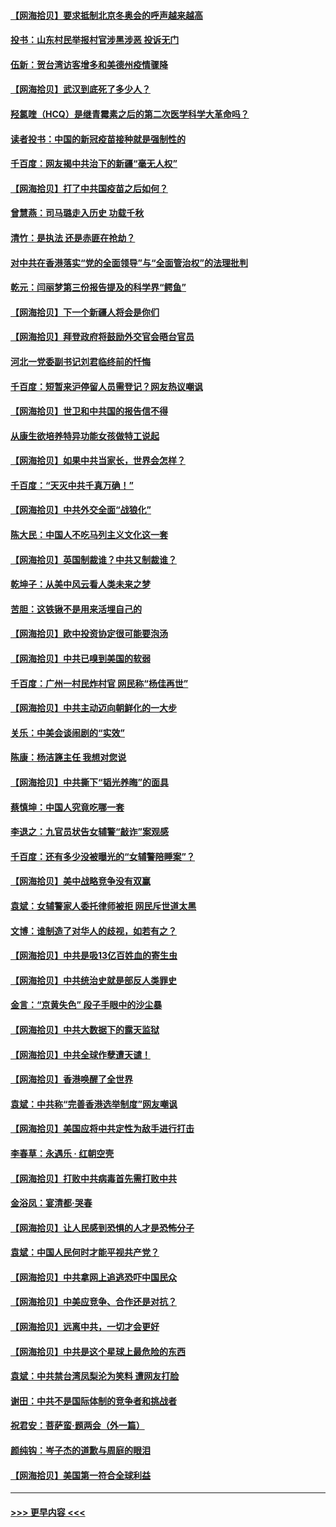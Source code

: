 #### [【网海拾贝】要求抵制北京冬奥会的呼声越来越高](../pages/nsc993/n12868962.md?t=04100402) 
#### [投书：山东村民举报村官涉黑涉恶 投诉无门](../pages/nsc993/n12869726.md?t=04100402) 
#### [伍新：贺台湾访客增多和美德州疫情骤降](../pages/nsc993/n12865651.md?t=04100402) 
#### [【网海拾贝】武汉到底死了多少人？](../pages/nsc993/n12863707.md?t=04100402) 
#### [羟氯喹（HCQ）是继青霉素之后的第二次医学科学大革命吗？](../pages/nsc993/n12638564.md?t=04100402) 
#### [读者投书：中国的新冠疫苗接种就是强制性的](../pages/nsc993/n12859932.md?t=04100402) 
#### [千百度：网友揭中共治下的新疆“毫无人权”](../pages/nsc993/n12858385.md?t=04100402) 
#### [【网海拾贝】打了中共国疫苗之后如何？](../pages/nsc993/n12857866.md?t=04100402) 
#### [曾慧燕：司马璐走入历史 功载千秋](../pages/nsc993/n12856996.md?t=04100402) 
#### [清竹：是执法 还是赤匪在抢劫？](../pages/nsc993/n12856952.md?t=04100402) 
#### [对中共在香港落实“党的全面领导”与“全面管治权”的法理批判](../pages/nsc993/n12856929.md?t=04100402) 
#### [乾元：闫丽梦第三份报告提及的科学界“鳄鱼”](../pages/nsc993/n12855985.md?t=04100402) 
#### [【网海拾贝】下一个新疆人将会是你们](../pages/nsc993/n12855864.md?t=04100402) 
#### [【网海拾贝】拜登政府将鼓励外交官会晤台官员](../pages/nsc993/n12853615.md?t=04100402) 
#### [河北一党委副书记刘君临终前的忏悔](../pages/nsc993/n12849420.md?t=04100402) 
#### [千百度：短暂来沪停留人员需登记？网友热议嘲讽](../pages/nsc993/n12853497.md?t=04100402) 
#### [【网海拾贝】世卫和中共国的报告信不得](../pages/nsc993/n12850902.md?t=04100402) 
#### [从康生欲培养特异功能女孩做特工说起](../pages/nsc993/n12849289.md?t=04100402) 
#### [【网海拾贝】如果中共当家长，世界会怎样？](../pages/nsc993/n12848436.md?t=04100402) 
#### [千百度：“天灭中共千真万确！”](../pages/nsc993/n12845659.md?t=04100402) 
#### [【网海拾贝】中共外交全面“战狼化”](../pages/nsc993/n12845607.md?t=04100402) 
#### [陈大民：中国人不吃马列主义文化这一套](../pages/nsc993/n12842496.md?t=04100402) 
#### [【网海拾贝】英国制裁谁？中共又制裁谁？](../pages/nsc993/n12840909.md?t=04100402) 
#### [乾坤子：从美中风云看人类未来之梦](../pages/nsc993/n12840590.md?t=04100402) 
#### [苦胆：这铁锹不是用来活埋自己的](../pages/nsc993/n12839512.md?t=04100402) 
#### [【网海拾贝】欧中投资协定很可能要泡汤](../pages/nsc993/n12835122.md?t=04100402) 
#### [【网海拾贝】中共已嗅到美国的软弱](../pages/nsc993/n12832411.md?t=04100402) 
#### [千百度：广州一村民炸村官 网民称“杨佳再世”](../pages/nsc993/n12832380.md?t=04100402) 
#### [【网海拾贝】中共主动迈向朝鲜化的一大步](../pages/nsc993/n12829887.md?t=04100402) 
#### [关乐：中美会谈闹剧的“实效”](../pages/nsc993/n12826698.md?t=04100402) 
#### [陈康：杨洁篪主任  我想对您说](../pages/nsc993/n12826609.md?t=04100402) 
#### [【网海拾贝】中共撕下“韬光养晦”的面具](../pages/nsc993/n12826459.md?t=04100402) 
#### [蔡慎坤：中国人究竟吃哪一套](../pages/nsc993/n12826010.md?t=04100402) 
#### [李退之：九官员状告女辅警“敲诈”案观感](../pages/nsc993/n12823984.md?t=04100402) 
#### [千百度：还有多少没被曝光的“女辅警陪睡案”？](../pages/nsc993/n12822136.md?t=04100402) 
#### [【网海拾贝】美中战略竞争没有双赢](../pages/nsc993/n12822105.md?t=04100402) 
#### [袁斌：女辅警家人委托律师被拒 网民斥世道太黑](../pages/nsc993/n12822004.md?t=04100402) 
#### [文博：谁制造了对华人的歧视，如若有之？](../pages/nsc993/n12821635.md?t=04100402) 
#### [【网海拾贝】中共是吸13亿百姓血的寄生虫](../pages/nsc993/n12819191.md?t=04100402) 
#### [【网海拾贝】中共统治史就是部反人类罪史](../pages/nsc993/n12816738.md?t=04100402) 
#### [金言：“京黄失色” 段子手眼中的沙尘暴](../pages/nsc993/n12815700.md?t=04100402) 
#### [【网海拾贝】中共大数据下的露天监狱](../pages/nsc993/n12811075.md?t=04100402) 
#### [【网海拾贝】中共全球作孽遭天谴！](../pages/nsc993/n12810258.md?t=04100402) 
#### [【网海拾贝】香港唤醒了全世界](../pages/nsc993/n12809100.md?t=04100402) 
#### [袁斌：中共称“完善香港选举制度”网友嘲讽](../pages/nsc993/n12808994.md?t=04100402) 
#### [【网海拾贝】美国应将中共定性为敌手进行打击](../pages/nsc993/n12806870.md?t=04100402) 
#### [李春草：永遇乐 · 红朝空壳](../pages/nsc993/n12805365.md?t=04100402) 
#### [【网海拾贝】打败中共病毒首先需打败中共](../pages/nsc993/n12803930.md?t=04100402) 
#### [金浴凤：宴清都‧哭春](../pages/nsc993/n12801601.md?t=04100402) 
#### [【网海拾贝】让人民感到恐惧的人才是恐怖分子](../pages/nsc993/n12799347.md?t=04100402) 
#### [袁斌：中国人民何时才能平视共产党？](../pages/nsc993/n12799306.md?t=04100402) 
#### [【网海拾贝】中共拿网上追逃恐吓中国民众](../pages/nsc993/n12796905.md?t=04100402) 
#### [【网海拾贝】中美应竞争、合作还是对抗？](../pages/nsc993/n12794675.md?t=04100402) 
#### [【网海拾贝】远离中共，一切才会更好](../pages/nsc993/n12793572.md?t=04100402) 
#### [【网海拾贝】中共是这个星球上最危险的东西](../pages/nsc993/n12791400.md?t=04100402) 
#### [袁斌：中共禁台湾凤梨沦为笑料 遭网友打脸](../pages/nsc993/n12791335.md?t=04100402) 
#### [谢田：中共不是国际体制的竞争者和挑战者](../pages/nsc993/n12791212.md?t=04100402) 
#### [祝君安：菩萨蛮·题两会（外一篇）](../pages/nsc993/n12786801.md?t=04100402) 
#### [颜纯钩：岑子杰的道歉与周庭的眼泪](../pages/nsc993/n12786775.md?t=04100402) 
#### [【网海拾贝】美国第一符合全球利益](../pages/nsc993/n12786666.md?t=04100402) 

----
#### [ >>> 更早内容 <<< ](../indexes/nsc993-earlier.md)
